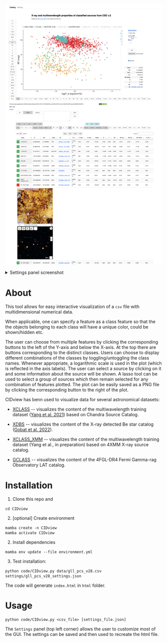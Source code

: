 ![](screenshot.png)

<details><summary>Settings panel screenshot</summary>
    
![](settings_screenshot.png)    

</details>

# About


This tool allows for easy interactive visualization of a `csv` file with multidimensional numerical data.

When applicable, one can specify a feature as a class feature so that the the objects belonging to each class will have a unique color, could be shown/hidden etc.

The user can choose from multiple features by clicking the corresponding buttons to the left of the Y-axis and below the X-axis. At the top there are buttons corresponding to the distinct classes. Users can choose to display different combinations of the classes by toggling/untoggling the class names. Whenever appropriate, a logarithmic scale is used in the plot (which is reflected in the axis labels). The user can select a source by clicking on it and some information about the source will be shown. A lasso tool can be used to select a group of sources which then remain selected for any combination of features plotted. The plot can be easily saved as a PNG file by clicking the corresponding button to the right of the plot.


CIDview has benn used to visualize data for several astronomical datasets:

* [XCLASS](https://home.gwu.edu/~kargaltsev/XCLASS/)  -- visualizes the content of the multiwavelength training dataset ([Yang et al. 2021](https://iopscience.iop.org/article/10.3847/2515-5172/abfcd4/meta)) based on Chandra Source Catalog.

* [XDBS](https://home.gwu.edu/~kargaltsev/XDBS/)  -- visualizes the content of the X-ray detected Be star catalog ([Gobat et al. 2022](https://iopscience.iop.org/article/10.3847/2515-5172/ac8937/meta)).
    
* [XCLASS\_XMM](https://home.gwu.edu/~kargaltsev/XCLASS_XMM/)  -- visualizes the content of the multiwavelength training dataset (Yang et al., in preparation) based on 4XMM X-ray source catalog.
    
* [GCLASS](https://home.gwu.edu/~kargaltsev/GCLASS/) -- visualizes the content of the 4FGL-DR4 Fermi Gamma-rag Observatory LAT catalog.
              

# Installation

1. Clone this repo and

```
cd CIDview
```

2. [optional] Create environment

```
mamba create -n CIDview
mamba activate CIDview
```

2. Install dependencies

```
mamba env update --file environment.yml
```

3. Test installation:

```
python code/CIDview.py data/gll_pcs_v28.csv settings/gll_pcs_v28_settings.json
```

The code will generate `index.html` in `html` folder.

# Usage

```
python code/CIDview.py <csv_file> [settings_file.json]
```

The `Settings` panel (top left corner) allows the user to customize most of the GUI. 
The settings can be saved and then used to recreate the html file. 



